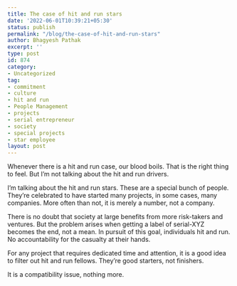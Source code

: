 ```yaml
---
title: The case of hit and run stars
date: '2022-06-01T10:39:21+05:30'
status: publish
permalink: "/blog/the-case-of-hit-and-run-stars"
author: Bhagyesh Pathak
excerpt: ''
type: post
id: 874
category:
- Uncategorized
tag:
- commitment
- culture
- hit and run
- People Management
- projects
- serial entrepreneur
- society
- special projects
- star employee
layout: post
---
```


Whenever there is a hit and run case, our blood boils. That is the right thing to feel. But I’m not talking about the hit and run drivers.

I’m talking about the hit and run stars. These are a special bunch of people. They’re celebrated to have started many projects, in some cases, many companies. More often than not, it is merely a number, not a company.

There is no doubt that society at large benefits from more risk-takers and ventures. But the problem arises when getting a label of serial-XYZ becomes the end, not a mean. In pursuit of this goal, individuals hit and run. No accountability for the casualty at their hands.

For any project that requires dedicated time and attention, it is a good idea to filter out hit and run fellows. They’re good starters, not finishers.

It is a compatibility issue, nothing more.